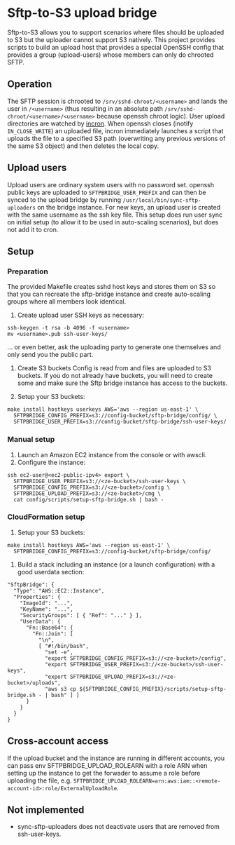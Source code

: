 # Sftp-to-S3 upload bridge

Sftp-to-S3 allows you to support scenarios where files should be uploaded to S3 but the uploader cannot support S3 natively. This project provides scripts to build an upload host that provides a special OpenSSH config that provides a group (upload-users) whose members can only do chrooted SFTP.

## Operation

The SFTP session is chrooted to `/srv/sshd-chroot/<username>` and lands the user in `/<username>` (thus resulting in an absolute path `/srv/sshd-chroot/<username>/<username>` because openssh chroot logic). User upload directories are watched by [incron](http://inotify.aiken.cz/?section=incron). When openssh closes (inotify `IN_CLOSE_WRITE`) an uploaded file, incron immediately launches a script that uploads the file to a specified S3 path (overwriting any previous versions of the same S3 object) and then deletes the local copy.

## Upload users

Upload users are ordinary system users with no password set. openssh public keys are uploaded to `SFTPBRIDGE_USER_PREFIX` and can then be synced to the upload bridge by running `/usr/local/bin/sync-sftp-uploaders` on the bridge instance. For new keys, an upload user is created with the same username as the ssh key file. This setup does run user sync on initial setup (to allow it to be used in auto-scaling scenarios), but does not add it to cron.

## Setup

### Preparation

The provided Makefile creates sshd host keys and stores them on S3 so that you can recreate the sftp-bridge instance and create auto-scaling groups where all members look identical.

1. Create upload user SSH keys as necessary:
```
ssh-keygen -t rsa -b 4096 -f <username>
mv <username>.pub ssh-user-keys/
```
... or even better, ask the uploading party to generate one themselves and only send you the public part.

1. Create S3 buckets
Config is read from and files are uploaded to S3 buckets. If you do not already have buckets, you will need to create some and make sure the Sftp bridge instance has access to the buckets.

1. Setup your S3 buckets:
```
make install hostkeys userkeys AWS='aws --region us-east-1' \
  SFTPBRIDGE_CONFIG_PREFIX=s3://config-bucket/sftp-bridge/config/ \
  SFTPBRIDGE_USER_PREFIX=s3://config-bucket/sftp-bridge/ssh-user-keys/
```

### Manual setup

1. Launch an Amazon EC2 instance from the console or with awscli.
1. Configure the instance:
```
ssh ec2-user@<ec2-public-ipv4> export \
  SFTPBRIDGE_USER_PREFIX=s3://<ze-bucket>/ssh-user-keys \
  SFTPBRIDGE_CONFIG_PREFIX=s3://<ze-bucket>/config \
  SFTPBRIDGE_UPLOAD_PREFIX=s3://<ze-bucket>/cmg \
  cat config/scripts/setup-sftp-bridge.sh | bash -
```

### CloudFormation setup

1. Setup your S3 buckets:
```
make install hostkeys AWS='aws --region us-east-1' \
  SFTPBRIDGE_CONFIG_PREFIX=s3://config-bucket/sftp-bridge/config/
```

1. Build a stack including an instance (or a launch configuration) with a good userdata section:
```
"SftpBridge": {
  "Type": "AWS::EC2::Instance",
  "Properties": {
    "ImageId": "...",
    "KeyName": "...",
    "SecurityGroups": [ { "Ref": "..." } ],
    "UserData": {
      "Fn::Base64": {
        "Fn::Join": [
          "\n",
          [ "#!/bin/bash",
            "set -e",
            "export SFTPBRIDGE_CONFIG_PREFIX=s3://<ze-bucket>/config",
            "export SFTPBRIDGE_USER_PREFIX=s3://<ze-bucket>/ssh-user-keys",
            "export SFTPBRIDGE_UPLOAD_PREFIX=s3://<ze-bucket>/uploads",
            "aws s3 cp ${SFTPBRIDGE_CONFIG_PREFIX}/scripts/setup-sftp-bridge.sh - | bash" ] ]
      }
    }
  }
}
```

## Cross-account access

If the upload bucket and the instance are running in different accounts, you can pass env SFTPBRIDGE_UPLOAD_ROLEARN with a role ARN when setting up the instance to get the forwader to assume a role before uploading the file, e.g. `SFTPBRIDGE_UPLOAD_ROLEARN=arn:aws:iam::<remote-account-id>:role/ExternalUploadRole`.

## Not implemented

- sync-sftp-uploaders does not deactivate users that are removed from ssh-user-keys.
